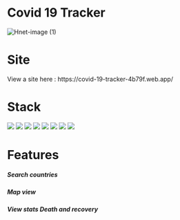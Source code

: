 
# Covid 19 Tracker
![Hnet-image (1)](https://user-images.githubusercontent.com/59845983/99307074-ed137400-284d-11eb-9de7-38ae735bb4f8.gif)

# Site
<p>View a site here : https://covid-19-tracker-4b79f.web.app/ </p>



# Stack
<img src = "https://img.shields.io/badge/-HTML5-E34F26?style=flat&logo=html5&logoColor=white"> <img src = "https://img.shields.io/badge/-CSS3-1572B6?style=flat&logo=css3&logoColor=white">
<img src="https://img.shields.io/badge/-JavaScript-eed718?style=flat&logo=javascript&logoColor=ffffff">
<img src="https://img.shields.io/badge/-React-000000?style=flat&logo=react&logoColor=00c8ff">
<img src="http://img.shields.io/badge/-Git-F1502F?style=flat&logo=git&logoColor=FFFFFF">
<img src="http://img.shields.io/badge/-Github-000000?style=flat&logo=github&logoColor=FFFFFF">
<img src="http://img.shields.io/badge/-VS%20Code-007ACC?style=flat&logo=visual%20studio%20code&logoColor=white">
<img src="https://img.shields.io/badge/material%20ui%20-%230081CB.svg?&style=for-the-badge&logo=material-ui&logoColor=white">




# Features
<h5>Search countries</h5>
<h5>Map view</h5>
<h5>View stats Death and recovery</h5>




